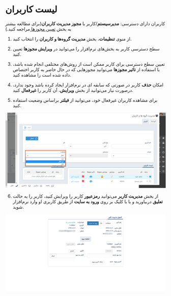 # لیست کاربران 

کاربران دارای دسترسی: **مدیرسیستم**/کاربر با **مجوز مدیریت کاربران**(برای مطالعه بیشتر به بخش [تعیین مجوزها ](https://github.com/1stco/PayamGostarDocs/blob/master/help2.5.4%20new/Getting-Started/Manage%20groups%20and%20users/Determine%20the%20level%20of%20access.md)مراجعه کنید.)

1)   از منوی **تنظیمات**، بخش **مدیریت گروه‌ها و کاربران** را انتخاب کنید.

2)   سطح دسترسی کاربر به بخش‌های نرم‌افزار را می‌توانید در **ویرایش مجوزها** تعیین کنید.

3)   تعیین سطح دسترسی برای کاربر ممکن است از روش‌های مختلفی انجام شده باشد، با استفاده از **تاثیر مجوزها** می‌توانید مجوزهایی که در حال حاضر به کاربر اختصاص داده شده است را مشاهده کنید.

4)   امکان **حذف** کاربر در صورتی که سابقه ای در نرم‌افزار ایجاد کرده باشد وجود ندارد، درصورت نیاز می‌توانید از بخش **ویرایش**، آن کاربر را **غیرفعال** کنید.

5) برای مشاهده کاربران غیرفعال خود، می‌توانید از **فیلتر** براساس وضعیت استفاده کنید.

![](listuser.png)

6)   از بخش **مدیریت کاربر** می‌توانید **رمزعبور** کاربر را ویرایش کنید، کاربر را به حالت **تعلیق** دربیاورید و یا با کلیک بر روی **ورود به سایت** از طریق کاربری او وارد نرم‌افزار شوید.

![](manageuser.png)

